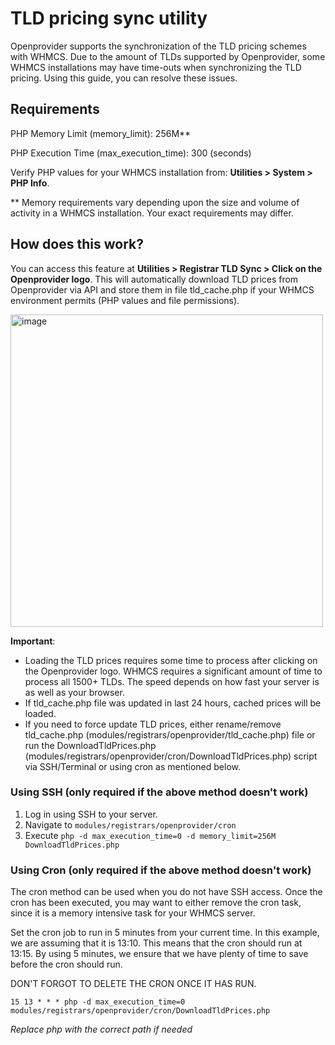 # TLD pricing sync utility

Openprovider supports the synchronization of the TLD pricing schemes with WHMCS. Due to the amount of TLDs supported by Openprovider, some WHMCS installations may have time-outs when synchronizing the TLD pricing. Using this guide, you can resolve these issues.

## Requirements
PHP Memory Limit (memory_limit): 256M**

PHP Execution Time (max_execution_time): 300 (seconds)

Verify PHP values for your WHMCS installation from: **Utilities > System > PHP Info**.

** Memory requirements vary depending upon the size and volume of activity in a WHMCS installation. Your exact requirements may differ.

## How does this work?
You can access this feature at **Utilities > Registrar TLD Sync > Click on the Openprovider logo**. This will automatically download TLD prices from Openprovider via API and store them in file tld_cache.php if your WHMCS environment permits (PHP values and file permissions).

<img width="500" alt="image" src="https://github.com/openprovider/Openprovider-WHMCS-domains/assets/97894083/35739a5d-9bf5-44a8-97c2-9aa080e14f32">


**Important**: 
* Loading the TLD prices requires some time to process after clicking on the Openprovider logo. WHMCS requires a significant amount of time to process all 1500+ TLDs. The speed depends on how fast your server is as well as your browser.
* If tld_cache.php file was updated in last 24 hours, cached prices will be loaded.
* If you need to force update TLD prices, either rename/remove tld_cache.php (modules/registrars/openprovider/tld_cache.php) file or run the DownloadTldPrices.php (modules/registrars/openprovider/cron/DownloadTldPrices.php) script via SSH/Terminal or using cron as mentioned below.  

### Using SSH (only required if the above method doesn't work)
1. Log in using SSH to your server.
2. Navigate to `modules/registrars/openprovider/cron`
3. Execute `php -d max_execution_time=0 -d memory_limit=256M DownloadTldPrices.php`

### Using Cron (only required if the above method doesn't work)
The cron method can be used when you do not have SSH access. Once the cron has been executed, you may want to either remove the cron task, since it is a memory intensive task for your WHMCS server.

Set the cron job to run in 5 minutes from your current time. In this example, we are assuming that it is 13:10. This means that the cron should run at 13:15. By using 5 minutes, we ensure that we have plenty of time to save before the cron should run. 

DON'T FORGOT TO DELETE THE CRON ONCE IT HAS RUN.

```
15 13 * * * php -d max_execution_time=0 modules/registrars/openprovider/cron/DownloadTldPrices.php
```

_Replace php with the correct path if needed_
